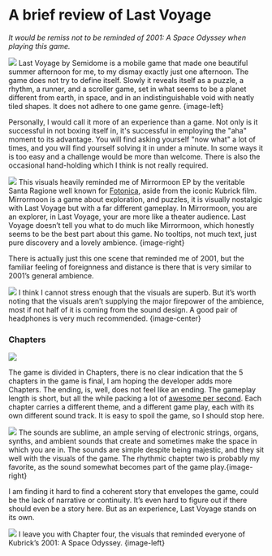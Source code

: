 # A brief review of Last Voyage 

_It would be remiss not to be reminded of 2001: A Space Odyssey when playing this game._

![](https://dl.dropboxusercontent.com/u/3293794/Last%20Voyage%20Gifs/LastVoyage-Title.gif) Last Voyage by Semidome is a mobile game that made one beautiful summer afternoon for me, to my dismay exactly just one afternoon. The game does not try to define itself. Slowly it reveals itself as a puzzle, a rhythm, a runner, and a scroller game, set in what seems to be a planet different from earth, in space, and in an indistinguishable void with neatly tiled shapes. It does not adhere to one game genre. {image-left}

Personally, I would call it more of an experience than a game. Not only is it successful in not boxing itself in, it's successful in employing the "aha" moment to its advantage. You will find asking yourself "now what" a lot of times, and you will find yourself solving it in under a minute. In some ways it is too easy and a challenge would be more than welcome. There is also the occasional hand-holding which I think is not really required. 

![](https://dl.dropboxusercontent.com/u/3293794/Last%20Voyage%20Gifs/LastVoyage-Ch2b.gif) This visuals heavily reminded me of Mirrormoon EP by the veritable Santa Ragione well known for [Fotonica](https://itunes.apple.com/en/app/fotonica/id871197819?mt=8), aside from the iconic Kubrick film. Mirrormoon is a game about exploration, and puzzles, it is visually nostalgic with Last Voyage but with a far different gameplay. In Mirrormoon, you are an explorer, in Last Voyage, your are more like a theater audience. Last Voyage doesn’t tell you what to do much like Mirrormoon, which honestly seems to be the best part about this game. No tooltips, not much text, just pure discovery and a lovely ambience. {image-right}

There is actually just this one scene that reminded me of 2001, but the familiar feeling of foreignness and distance is there that is very similar to 2001’s general ambience.

![](https://dl.dropboxusercontent.com/u/3293794/Last%20Voyage%20Gifs/LastVoyage-Ch2c.gif) I think I cannot stress enough that the visuals are superb. But it’s worth noting that the visuals aren’t supplying the major firepower of the ambience, most if not half of it is coming from the sound design. A good pair of headphones is very much recommended. {image-center}

### Chapters

![](https://dl.dropboxusercontent.com/u/3293794/Last%20Voyage%20Gifs/LastVoyage-Ch1.gif) 

The game is divided in Chapters, there is no clear indication that the 5 chapters in the game is final, I am hoping the developer adds more Chapters. The ending, is, well, does not feel like an ending. The gameplay length is short, but all the while packing a lot of [awesome per second](https://www.youtube.com/watch?v=lyFSbm79uBY). Each chapter carries a different theme, and a different game play, each with its own different sound track. It is easy to spoil the game, so I should stop here.

![](https://dl.dropboxusercontent.com/u/3293794/Last%20Voyage%20Gifs/LastVoyage-Ch2.gif) The sounds are sublime, an ample serving of electronic strings, organs, synths, and ambient sounds that create and sometimes make the space in which you are in. The sounds are simple despite being majestic, and they sit well with the visuals of the game. The rhythmic chapter two is probably my favorite, as the sound somewhat becomes part of the game play.{image-right}

I am finding it hard to find a coherent story that envelopes the game, could be the lack of narrative or continuity. It’s even hard to figure out if there should even be a story here. But as an experience, Last Voyage stands on its own.

![](https://dl.dropboxusercontent.com/u/3293794/Last%20Voyage%20Gifs/LastVoyage-Ch4.gif) I leave you with Chapter four, the visuals that reminded everyone of Kubrick’s  2001: A Space Odyssey. {image-left}